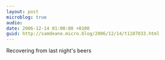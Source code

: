 ```yaml
---
layout: post
microblog: true
audio: 
date: 2006-12-14 01:00:00 +0100
guid: http://samdeane.micro.blog/2006/12/14/t1107033.html
---
```

Recovering from last night's beers
